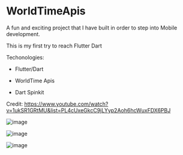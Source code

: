 # WorldTimeApis 
A fun and exciting project that I have built in order to step into Mobile development.

This is my first try to reach Flutter Dart

Techonologies:
  - Flutter/Dart

  - WorldTime Apis

  - Dart Spinkit

Credit: https://www.youtube.com/watch?v=1ukSR1GRtMU&list=PL4cUxeGkcC9jLYyp2Aoh6hcWuxFDX6PBJ

![image](https://user-images.githubusercontent.com/66233296/114333839-e04e3000-9b0e-11eb-9c66-25520948404c.png)

![image](https://user-images.githubusercontent.com/66233296/114333793-cb719c80-9b0e-11eb-9a10-0dbf1c121feb.png)

![image](https://user-images.githubusercontent.com/66233296/114333769-bd238080-9b0e-11eb-825c-2cb422d40a64.png)





